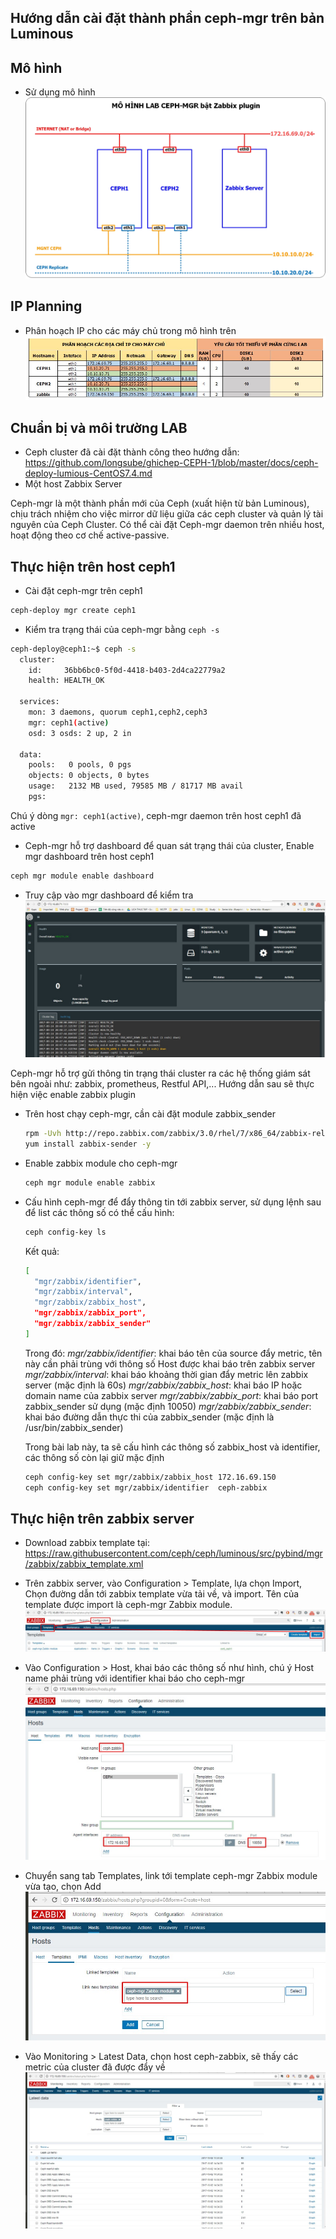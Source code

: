 ## Hướng dẫn cài đặt thành phần ceph-mgr trên bản Luminous

## Mô hình 
- Sử dụng mô hình
![img](../images/ceph_luminous/ceph-mgr-zabbix.jpg)

## IP Planning
- Phân hoạch IP cho các máy chủ trong mô hình trên
![img](../images/ceph_luminous/ceph-mgr-zabbix-ip.jpg)

## Chuẩn bị và môi trường LAB
- Ceph cluster đã cài đặt thành công theo hướng dẫn: https://github.com/longsube/ghichep-CEPH-1/blob/master/docs/ceph-deploy-lumious-CentOS7.4.md
 - Một host Zabbix Server

Ceph-mgr là một thành phần mới của Ceph (xuất hiện từ bản Luminous), chịu trách nhiệm cho việc mirror dữ liệu giữa các ceph cluster và quản lý tài nguyên của Ceph Cluster. Có thể cài đặt Ceph-mgr daemon trên nhiều host, hoạt động theo cơ chế active-passive.

## Thực hiện trên host ceph1 

- Cài đặt ceph-mgr trên ceph1
```sh
ceph-deploy mgr create ceph1
```
- Kiểm tra trạng thái của ceph-mgr bằng `ceph -s`
```sh
ceph-deploy@ceph1:~$ ceph -s
  cluster:
    id:     36bb6bc0-5f0d-4418-b403-2d4ca22779a2
    health: HEALTH_OK
 
  services:
    mon: 3 daemons, quorum ceph1,ceph2,ceph3
    mgr: ceph1(active)
    osd: 3 osds: 2 up, 2 in
 
  data:
    pools:   0 pools, 0 pgs
    objects: 0 objects, 0 bytes
    usage:   2132 MB used, 79585 MB / 81717 MB avail
    pgs:     
```
Chú ý dòng `mgr: ceph1(active)`, ceph-mgr daemon trên host ceph1 đã active

- Ceph-mgr hỗ trợ dashboard để quan sát trạng thái của cluster, Enable mgr dashboard trên host ceph1
```sh
ceph mgr module enable dashboard
```

- Truy cập vào mgr dashboard để kiểm tra
![img](../images/ceph_luminous/ceph_mgr_1.jpg)

Ceph-mgr hỗ trợ gửi thông tin trạng thái cluster ra các hệ thống giám sát bên ngoài như: zabbix, prometheus, Restful API,... Hướng dẫn sau sẽ thực hiện việc enable zabbix plugin

- Trên host chạy ceph-mgr, cần cài đặt module zabbix_sender
  ```sh
  rpm -Uvh http://repo.zabbix.com/zabbix/3.0/rhel/7/x86_64/zabbix-release-3.0-1.el7.noarch.rpm
  yum install zabbix-sender -y
  ```
- Enable zabbix module cho ceph-mgr
  ```sh
  ceph mgr module enable zabbix
  ```
- Cấu hình ceph-mgr để đẩy thông tin tới zabbix server, sử dụng lệnh sau để list các thông số có thể cấu hình:
  ```sh
  ceph config-key ls
  ```
  Kết quả:
  ```sh
  [
    "mgr/zabbix/identifier",
    "mgr/zabbix/interval",
    "mgr/zabbix/zabbix_host",
    "mgr/zabbix/zabbix_port",
    "mgr/zabbix/zabbix_sender"
  ]
  ```
  Trong đó:
  *mgr/zabbix/identifier*: khai báo tên của source đẩy metric, tên này cần phải trùng với thông số Host được khai báo trên zabbix server
  *mgr/zabbix/interval*: khai báo khoảng thời gian đẩy metric lên zabbix server (mặc định là 60s)
  *mgr/zabbix/zabbix_host*: khai báo IP hoặc domain name của zabbix server
  *mgr/zabbix/zabbix_port*: khai báo port zabbix_sender sử dụng (mặc định 10050)
  *mgr/zabbix/zabbix_sender*: khai báo đường dẫn thực thi của zabbix_sender (mặc định là /usr/bin/zabbix_sender)

  Trong bài lab này, ta sẽ cấu hình các thông số zabbix_host và identifier, các thông số còn lại giữ mặc định
  ```sh
  ceph config-key set mgr/zabbix/zabbix_host 172.16.69.150
  ceph config-key set mgr/zabbix/identifier  ceph-zabbix
  ```

## Thực hiện trên zabbix server
- Download zabbix template tại: https://raw.githubusercontent.com/ceph/ceph/luminous/src/pybind/mgr/zabbix/zabbix_template.xml
- Trên zabbix server, vào Configuration > Template, lựa chọn Import, Chọn đường dẫn tới zabbix template vừa tải về, và import. Tên của template được import là ceph-mgr Zabbix module.
![img](../images/ceph_luminous/ceph_mgr_2.jpg)

- Vào Configuration > Host, khai báo các thông số như hình, chú ý Host name phải trùng với identifier khai báo cho ceph-mgr
![img](../images/ceph_luminous/ceph_mgr_3.jpg)

- Chuyển sang tab Templates, link tới template ceph-mgr Zabbix module vừa tạo, chọn Add
![img](../images/ceph_luminous/ceph_mgr_4.jpg)

- Vào Monitoring > Latest Data, chọn host ceph-zabbix, sẽ thấy các metric của cluster đã được đẩy về
![img](../images/ceph_luminous/ceph_mgr_5.jpg)








